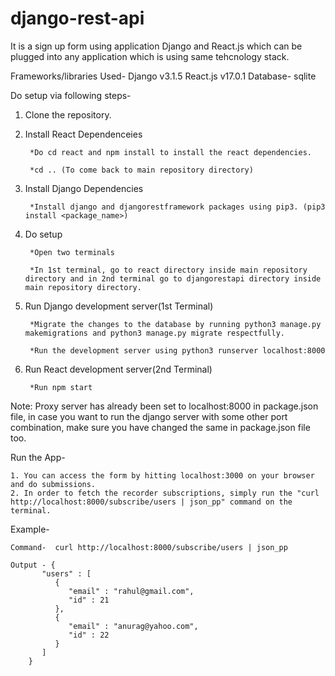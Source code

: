 # django-rest-api

It is a sign up form using application Django and React.js which can be plugged into any application which is using same tehcnology stack.

Frameworks/libraries Used-
Django v3.1.5
React.js v17.0.1
Database- sqlite

Do setup via following steps-
1. Clone the repository.

2. Install React Dependenceies

		*Do cd react and npm install to install the react dependencies.
  
		*cd .. (To come back to main repository directory)

3. Install Django Dependencies
  		
		*Install django and djangorestframework packages using pip3. (pip3 install <package_name>)

4. Do setup
  		
		*Open two terminals
		
  		*In 1st terminal, go to react directory inside main repository directory and in 2nd terminal go to djangorestapi directory inside main repository directory.
  
5. Run Django development server(1st Terminal)
  		
		*Migrate the changes to the database by running python3 manage.py makemigrations and python3 manage.py migrate respectfully.
  
		*Run the development server using python3 runserver localhost:8000 

6. Run React development server(2nd Terminal)
  
		*Run npm start
  
 
 Note: Proxy server has already been set to localhost:8000 in package.json file, in case you want to run the django server with some other port combination, make     sure you have changed the same in package.json file too.
 
Run the App-
	
	1. You can access the form by hitting localhost:3000 on your browser and do submissions.
	2. In order to fetch the recorder subscriptions, simply run the "curl http://localhost:8000/subscribe/users | json_pp" command on the terminal.

Example-

	Command-  curl http://localhost:8000/subscribe/users | json_pp

	Output - {
           "users" : [
              {
                 "email" : "rahul@gmail.com",
                 "id" : 21
              },
              {
                 "email" : "anurag@yahoo.com",
                 "id" : 22
              }
           ]
        }












